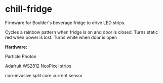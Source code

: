 # chill-fridge

Firmware for Boulder's beverage fridge to drive LED strips. 

Cycles a rainbow pattern when fridge is on and door is closed. Turns static red when power is lost. Turns white when door is open

**Hardware:**

Particle Photon

Adafruit WS2812 NeoPixel strips

non-invasive split core current sensor
